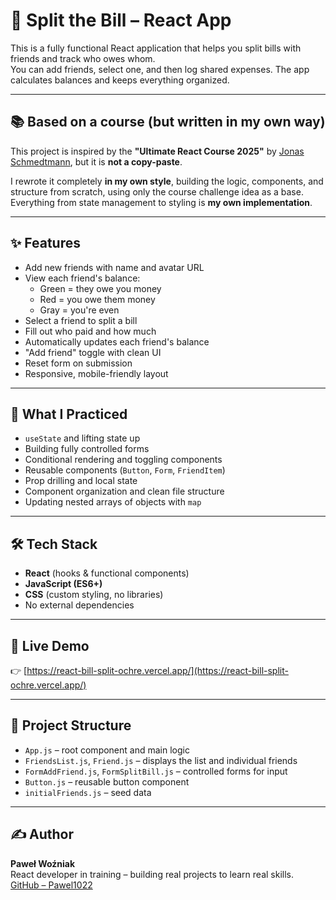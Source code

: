 # 💸 Split the Bill – React App

This is a fully functional React application that helps you split bills with friends and track who owes whom.  
You can add friends, select one, and then log shared expenses. The app calculates balances and keeps everything organized.

---

## 📚 Based on a course (but written in my own way)

This project is inspired by the **"Ultimate React Course 2025"** by [Jonas Schmedtmann](https://www.udemy.com/course/the-ultimate-react-course/), but it is **not a copy-paste**.

I rewrote it completely **in my own style**, building the logic, components, and structure from scratch, using only the course challenge idea as a base.  
Everything from state management to styling is **my own implementation**.

---

## ✨ Features

- Add new friends with name and avatar URL
- View each friend's balance:
  - Green = they owe you money
  - Red = you owe them money
  - Gray = you're even
- Select a friend to split a bill
- Fill out who paid and how much
- Automatically updates each friend's balance
- "Add friend" toggle with clean UI
- Reset form on submission
- Responsive, mobile-friendly layout

---

## 🧠 What I Practiced

- `useState` and lifting state up
- Building fully controlled forms
- Conditional rendering and toggling components
- Reusable components (`Button`, `Form`, `FriendItem`)
- Prop drilling and local state
- Component organization and clean file structure
- Updating nested arrays of objects with `map`

---

## 🛠️ Tech Stack

- **React** (hooks & functional components)
- **JavaScript (ES6+)**
- **CSS** (custom styling, no libraries)
- No external dependencies

---

## 🚀 Live Demo

👉 [https://react-bill-split-ochre.vercel.app/](https://react-bill-split-ochre.vercel.app/)

---

## 📂 Project Structure

- `App.js` – root component and main logic
- `FriendsList.js`, `Friend.js` – displays the list and individual friends
- `FormAddFriend.js`, `FormSplitBill.js` – controlled forms for input
- `Button.js` – reusable button component
- `initialFriends.js` – seed data

---

## ✍️ Author

**Paweł Woźniak**  
React developer in training – building real projects to learn real skills.  
[GitHub – Pawel1022](https://github.com/Pawel1022)
